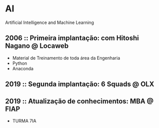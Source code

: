# AI
Artificial Intelligence and Machine Learning

## 2006 :: Primeira implantação: com Hitoshi Nagano @ Locaweb
- Material de Treinamento de toda área da Engenharia
- Python
- Anaconda

## 2019 :: Segunda implantação: 6 Squads @ OLX

## 2019 :: Atualização de conhecimentos: MBA @ FIAP
- TURMA 7IA
